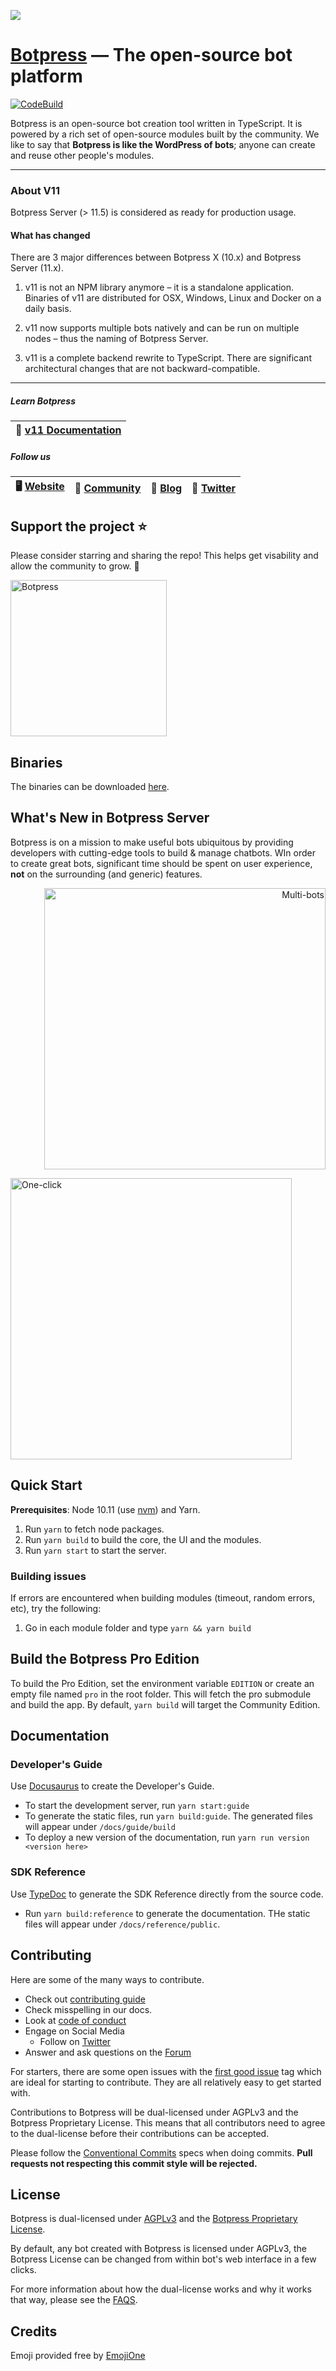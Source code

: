 <a href='http://botpress.io'><img src='.github/assets/banner.gif'></a>

# [Botpress](https://botpress.io) — The open-source bot platform

[![CodeBuild](https://codebuild.us-east-1.amazonaws.com/badges?uuid=eyJlbmNyeXB0ZWREYXRhIjoiNTZoU0wzRmRQd29iWTFqVjliUzlvN0gzUUtoN25QVHlHMUhWYkZCWHpPQ3ZKQzFOMFh6Wm5EcHkxQW5SUmJuTFpLSDJXdURDVzNtRjM5d1BaU2pNUHhJPSIsIml2UGFyYW1ldGVyU3BlYyI6Iitoa0RBM091SnlXNTJwK2MiLCJtYXRlcmlhbFNldFNlcmlhbCI6MX0%3D&branch=master)](https://console.aws.amazon.com/codesuite/codebuild/projects/botpress-ce-tests/history?region=us-east-1)

Botpress is an open-source bot creation tool written in TypeScript. It is powered by a rich set of open-source modules built by the community. We like to say that **Botpress is like the WordPress of bots**; anyone can create and reuse other people's modules.

---

### About V11

Botpress Server (> 11.5) is considered as ready for production usage.

#### What has changed

There are 3 major differences between Botpress X (10.x) and Botpress Server (11.x).

1. v11 is not an NPM library anymore – it is a standalone application. Binaries of v11 are distributed for OSX, Windows, Linux and Docker on a daily basis.

2. v11 now supports multiple bots natively and can be run on multiple nodes – thus the naming of Botpress Server.

3. v11 is a complete backend rewrite to TypeScript. There are significant architectural changes that are not backward-compatible.

---

##### Learn Botpress

| 📖 [v11 **Documentation**](https://botpress.io/docs) |
| ---------------------------------------------------- |


##### Follow us

| 🖥 [Website](https://botpress.io) | 💬 [Community](https://help.botpress.io) | 🚀 [Blog](https://botpress.io/blog) | 🐥 [Twitter](https://twitter.com/getbotpress) |
| -------------------------------- | ---------------------------------------- | ----------------------------------- | --------------------------------------------- |


## Support the project ⭐

Please consider starring and sharing the repo! This helps get visability and allow the community to grow. 🙏

<img alt="Botpress" width="250" src=".github/assets/star_us.gif">

## Binaries

The binaries can be downloaded [here](https://s3.amazonaws.com/botpress-binaries/index.html).

## What's New in Botpress Server

Botpress is on a mission to make useful bots ubiquitous by providing developers with cutting-edge tools to build & manage chatbots. WIn order to create great bots, significant time should be spent on user experience, **not** on the surrounding (and generic) features.

<p align="right">
  <img alt="Multi-bots" height="450" src=".github/assets/multi-bots.jpg">  
</p>
<p align="left">
  <img alt="One-click" height="450" src=".github/assets/one_click.jpg">
</p>

## Quick Start

**Prerequisites**: Node 10.11 (use [nvm](https://github.com/creationix/nvm)) and Yarn.

1. Run `yarn` to fetch node packages.
1. Run `yarn build` to build the core, the UI and the modules.
1. Run `yarn start` to start the server.

### Building issues

If errors are encountered when building modules (timeout, random errors, etc), try the following:

1. Go in each module folder and type `yarn && yarn build`

## Build the Botpress Pro Edition

To build the Pro Edition, set the environment variable `EDITION` or create an empty file named `pro` in the root folder.
This will fetch the pro submodule and build the app. By default, `yarn build` will target the Community Edition.

## Documentation

### Developer's Guide

Use [Docusaurus](https://docusaurus.io/en/) to create the Developer's Guide.

- To start the development server, run `yarn start:guide`
- To generate the static files, run `yarn build:guide`. The generated files will appear under `/docs/guide/build`
- To deploy a new version of the documentation, run `yarn run version <version here>`

### SDK Reference

Use [TypeDoc](https://github.com/TypeStrong/typedoc) to generate the SDK Reference directly from the source code.

- Run `yarn build:reference` to generate the documentation. THe static files will appear under `/docs/reference/public`.

## Contributing

Here are some of the many ways to contribute.

- Check out [contributing guide](/.github/CONTRIBUTING.md)
- Check misspelling in our docs.
- Look at [code of conduct](/.github/CODE_OF_CONDUCT.md)
- Engage on Social Media
  - Follow on [Twitter](https://twitter.com/getbotpress)
- Answer and ask questions on the [Forum](https://help.botpress.io/)

For starters, there are some open issues with the [first good issue][starter-label] tag which are ideal for starting to contribute. They are all relatively easy to get started with.

Contributions to Botpress will be dual-licensed under AGPLv3 and the Botpress Proprietary License. This means that all contributors need to agree to the dual-license before their contributions can be accepted.

Please follow the [Conventional Commits](https://conventionalcommits.org/) specs when doing commits. **Pull requests not respecting this commit style will be rejected.**

## License

Botpress is dual-licensed under [AGPLv3](/licenses/LICENSE_AGPL3) and the [Botpress Proprietary License](/licenses/LICENSE_BOTPRESS).

By default, any bot created with Botpress is licensed under AGPLv3, the Botpress License can be changed from within bot's web interface in a few clicks.

For more information about how the dual-license works and why it works that way, please see the <a href="https://botpress.io/faq">FAQS</a>.

## Credits

Emoji provided free by [EmojiOne](http://emojione.com)

[starter-label]: https://github.com/botpress/botpress/issues?q=is%3Aopen+is%3Aissue+label%3A%22good+first+issue%22
